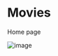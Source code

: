# Movies

Home page

![image](https://user-images.githubusercontent.com/17526871/120230026-15077980-c26c-11eb-8396-79bd381ccd6e.png)

